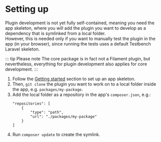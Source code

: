 # Setting up

Plugin development is not yet fully self-contained, meaning you need the app skeleton, where you will add the plugin you want to develop as a dependency that is symlinked from a local folder.  
However, this is needed only if you want to manually test the plugin in the app (in your browser), since running the tests uses a default Testbench Laravel skeleton.
 
::: tip Please note
The core package is in fact not a Filament plugin, but nevertheless, everything for plugin development also applies for core development.
:::

1. Follow the [Getting started](/introduction/getting-started) section to set up an app skeleton.
2. Then, `git clone` the plugin you want to work on to a local folder inside the app, e.g. `packages/my-package`.
3. Add the local folder as a repository in the app's `composer.json`, e.g.:
    ```
    "repositories": [
        {
            "type": "path",
            "url": "./packages/my-package"
        }
    ]
    ```
4. Run `composer update` to create the symlink.
